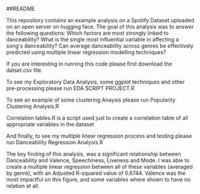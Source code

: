 ##README 

This repository contains an example analysis on a Spotify Dataset uploaded on an open server on hugging face. The goal of this analysis was to answer the following questions:
Which factors are most strongly linked to danceability?
What is the single most influential variable in affecting a song's danceability?
Can average danceability across genres be effectively predicted using multiple linear regression modelling techniques?

If you are interesting in running this code please first download the datset.csv file. 

To see my Exploratory Data Analysis, some ggplot techniques and other pre-processing please run EDA SCRIPT PROJECT.R

To see an example of some clustering Anaysis please run Popularity Clustering Analysis.R

Correlation tables.R is a script used just to create a correlation table of all appropriate variables in the dataset

And finally, to see my multiple linear regression process and testing please run Danceability Regression Analysis.R

The key finding of this analysis, was a significant relationship between Danceability and Valence, Speechiness, Liveness and Mode. I was able to create a multiple linear regression between all of 
these variables (averaged by genre), with an Adjusted R-squared value of 0.6744. Valence was the most impactful on this figure, and some variables where shown to have no relation at all.
